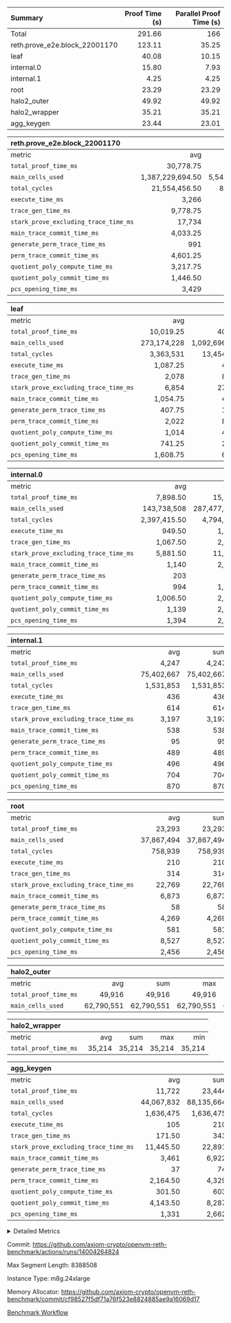 | Summary | Proof Time (s) | Parallel Proof Time (s) |
|:---|---:|---:|
| Total |  291.66 |  166 |
| reth.prove_e2e.block_22001170 |  123.11 |  35.25 |
| leaf |  40.08 |  10.15 |
| internal.0 |  15.80 |  7.93 |
| internal.1 |  4.25 |  4.25 |
| root |  23.29 |  23.29 |
| halo2_outer |  49.92 |  49.92 |
| halo2_wrapper |  35.21 |  35.21 |
| agg_keygen |  23.44 |  23.01 |


| reth.prove_e2e.block_22001170 |||||
|:---|---:|---:|---:|---:|
|metric|avg|sum|max|min|
| `total_proof_time_ms ` |  30,778.75 |  123,115 |  35,251 |  26,018 |
| `main_cells_used     ` |  1,387,229,694.50 |  5,548,918,778 |  1,761,850,080 |  1,012,649,740 |
| `total_cycles        ` |  21,554,456.50 |  86,217,826 |  25,225,053 |  18,421,576 |
| `execute_time_ms     ` |  3,266 |  13,064 |  4,135 |  2,669 |
| `trace_gen_time_ms   ` |  9,778.75 |  39,115 |  10,595 |  8,896 |
| `stark_prove_excluding_trace_time_ms` |  17,734 |  70,936 |  20,990 |  14,453 |
| `main_trace_commit_time_ms` |  4,033.25 |  16,133 |  5,246 |  2,877 |
| `generate_perm_trace_time_ms` |  991 |  3,964 |  1,059 |  906 |
| `perm_trace_commit_time_ms` |  4,601.25 |  18,405 |  5,332 |  4,020 |
| `quotient_poly_compute_time_ms` |  3,217.75 |  12,871 |  4,245 |  2,136 |
| `quotient_poly_commit_time_ms` |  1,446.50 |  5,786 |  1,515 |  1,377 |
| `pcs_opening_time_ms ` |  3,429 |  13,716 |  3,603 |  3,124 |

| leaf |||||
|:---|---:|---:|---:|---:|
|metric|avg|sum|max|min|
| `total_proof_time_ms ` |  10,019.25 |  40,077 |  10,148 |  9,744 |
| `main_cells_used     ` |  273,174,228 |  1,092,696,912 |  280,215,078 |  252,504,146 |
| `total_cycles        ` |  3,363,531 |  13,454,124 |  3,461,004 |  3,076,840 |
| `execute_time_ms     ` |  1,087.25 |  4,349 |  1,115 |  1,012 |
| `trace_gen_time_ms   ` |  2,078 |  8,312 |  2,154 |  1,949 |
| `stark_prove_excluding_trace_time_ms` |  6,854 |  27,416 |  6,879 |  6,783 |
| `main_trace_commit_time_ms` |  1,054.75 |  4,219 |  1,073 |  1,030 |
| `generate_perm_trace_time_ms` |  407.75 |  1,631 |  420 |  400 |
| `perm_trace_commit_time_ms` |  2,022 |  8,088 |  2,028 |  2,016 |
| `quotient_poly_compute_time_ms` |  1,014 |  4,056 |  1,024 |  1,001 |
| `quotient_poly_commit_time_ms` |  741.25 |  2,965 |  750 |  729 |
| `pcs_opening_time_ms ` |  1,608.75 |  6,435 |  1,619 |  1,596 |

| internal.0 |||||
|:---|---:|---:|---:|---:|
|metric|avg|sum|max|min|
| `total_proof_time_ms ` |  7,898.50 |  15,797 |  7,932 |  7,865 |
| `main_cells_used     ` |  143,738,508 |  287,477,016 |  143,739,219 |  143,737,797 |
| `total_cycles        ` |  2,397,415.50 |  4,794,831 |  2,397,468 |  2,397,363 |
| `execute_time_ms     ` |  949.50 |  1,899 |  952 |  947 |
| `trace_gen_time_ms   ` |  1,067.50 |  2,135 |  1,074 |  1,061 |
| `stark_prove_excluding_trace_time_ms` |  5,881.50 |  11,763 |  5,906 |  5,857 |
| `main_trace_commit_time_ms` |  1,140 |  2,280 |  1,141 |  1,139 |
| `generate_perm_trace_time_ms` |  203 |  406 |  203 |  203 |
| `perm_trace_commit_time_ms` |  994 |  1,988 |  1,011 |  977 |
| `quotient_poly_compute_time_ms` |  1,006.50 |  2,013 |  1,009 |  1,004 |
| `quotient_poly_commit_time_ms` |  1,139 |  2,278 |  1,140 |  1,138 |
| `pcs_opening_time_ms ` |  1,394 |  2,788 |  1,398 |  1,390 |

| internal.1 |||||
|:---|---:|---:|---:|---:|
|metric|avg|sum|max|min|
| `total_proof_time_ms ` |  4,247 |  4,247 |  4,247 |  4,247 |
| `main_cells_used     ` |  75,402,667 |  75,402,667 |  75,402,667 |  75,402,667 |
| `total_cycles        ` |  1,531,853 |  1,531,853 |  1,531,853 |  1,531,853 |
| `execute_time_ms     ` |  436 |  436 |  436 |  436 |
| `trace_gen_time_ms   ` |  614 |  614 |  614 |  614 |
| `stark_prove_excluding_trace_time_ms` |  3,197 |  3,197 |  3,197 |  3,197 |
| `main_trace_commit_time_ms` |  538 |  538 |  538 |  538 |
| `generate_perm_trace_time_ms` |  95 |  95 |  95 |  95 |
| `perm_trace_commit_time_ms` |  489 |  489 |  489 |  489 |
| `quotient_poly_compute_time_ms` |  496 |  496 |  496 |  496 |
| `quotient_poly_commit_time_ms` |  704 |  704 |  704 |  704 |
| `pcs_opening_time_ms ` |  870 |  870 |  870 |  870 |

| root |||||
|:---|---:|---:|---:|---:|
|metric|avg|sum|max|min|
| `total_proof_time_ms ` |  23,293 |  23,293 |  23,293 |  23,293 |
| `main_cells_used     ` |  37,867,494 |  37,867,494 |  37,867,494 |  37,867,494 |
| `total_cycles        ` |  758,939 |  758,939 |  758,939 |  758,939 |
| `execute_time_ms     ` |  210 |  210 |  210 |  210 |
| `trace_gen_time_ms   ` |  314 |  314 |  314 |  314 |
| `stark_prove_excluding_trace_time_ms` |  22,769 |  22,769 |  22,769 |  22,769 |
| `main_trace_commit_time_ms` |  6,873 |  6,873 |  6,873 |  6,873 |
| `generate_perm_trace_time_ms` |  58 |  58 |  58 |  58 |
| `perm_trace_commit_time_ms` |  4,269 |  4,269 |  4,269 |  4,269 |
| `quotient_poly_compute_time_ms` |  581 |  581 |  581 |  581 |
| `quotient_poly_commit_time_ms` |  8,527 |  8,527 |  8,527 |  8,527 |
| `pcs_opening_time_ms ` |  2,456 |  2,456 |  2,456 |  2,456 |

| halo2_outer |||||
|:---|---:|---:|---:|---:|
|metric|avg|sum|max|min|
| `total_proof_time_ms ` |  49,916 |  49,916 |  49,916 |  49,916 |
| `main_cells_used     ` |  62,790,551 |  62,790,551 |  62,790,551 |  62,790,551 |

| halo2_wrapper |||||
|:---|---:|---:|---:|---:|
|metric|avg|sum|max|min|
| `total_proof_time_ms ` |  35,214 |  35,214 |  35,214 |  35,214 |

| agg_keygen |||||
|:---|---:|---:|---:|---:|
|metric|avg|sum|max|min|
| `total_proof_time_ms ` |  11,722 |  23,444 |  23,009 |  435 |
| `main_cells_used     ` |  44,067,832 |  88,135,664 |  87,207,593 |  928,071 |
| `total_cycles        ` |  1,636,475 |  1,636,475 |  1,636,475 |  1,636,475 |
| `execute_time_ms     ` |  105 |  210 |  210 |  0 |
| `trace_gen_time_ms   ` |  171.50 |  343 |  317 |  26 |
| `stark_prove_excluding_trace_time_ms` |  11,445.50 |  22,891 |  22,482 |  409 |
| `main_trace_commit_time_ms` |  3,461 |  6,922 |  6,872 |  50 |
| `generate_perm_trace_time_ms` |  37 |  74 |  60 |  14 |
| `perm_trace_commit_time_ms` |  2,164.50 |  4,329 |  4,279 |  50 |
| `quotient_poly_compute_time_ms` |  301.50 |  603 |  575 |  28 |
| `quotient_poly_commit_time_ms` |  4,143.50 |  8,287 |  8,227 |  60 |
| `pcs_opening_time_ms ` |  1,331 |  2,662 |  2,460 |  202 |



<details>
<summary>Detailed Metrics</summary>

| air_name | block_number | quotient_deg | interactions | constraints |
| --- | --- | --- | --- | --- |
| AccessAdapterAir<16> | 22001170 | 2 | 5 | 12 | 
| AccessAdapterAir<2> | 22001170 | 2 | 5 | 12 | 
| AccessAdapterAir<32> | 22001170 | 2 | 5 | 12 | 
| AccessAdapterAir<4> | 22001170 | 2 | 5 | 12 | 
| AccessAdapterAir<8> | 22001170 | 2 | 5 | 12 | 
| BitwiseOperationLookupAir<8> | 22001170 | 2 | 2 | 4 | 
| KeccakVmAir | 22001170 | 2 | 321 | 4,513 | 
| MemoryMerkleAir<8> | 22001170 | 2 | 4 | 39 | 
| PersistentBoundaryAir<8> | 22001170 | 2 | 3 | 7 | 
| PhantomAir | 22001170 | 2 | 3 | 5 | 
| Poseidon2PeripheryAir<BabyBearParameters>, 1> | 22001170 | 2 | 1 | 286 | 
| ProgramAir | 22001170 | 1 | 1 | 4 | 
| RangeTupleCheckerAir<2> | 22001170 | 1 | 1 | 4 | 
| Rv32HintStoreAir | 22001170 | 2 | 18 | 28 | 
| Sha256VmAir | 22001170 | 2 | 50 | 663 | 
| VariableRangeCheckerAir | 22001170 | 1 | 1 | 4 | 
| VmAirWrapper<Rv32BaseAluAdapterAir, BaseAluCoreAir<4, 8> | 22001170 | 2 | 20 | 37 | 
| VmAirWrapper<Rv32BaseAluAdapterAir, LessThanCoreAir<4, 8> | 22001170 | 2 | 18 | 40 | 
| VmAirWrapper<Rv32BaseAluAdapterAir, ShiftCoreAir<4, 8> | 22001170 | 2 | 24 | 91 | 
| VmAirWrapper<Rv32BranchAdapterAir, BranchEqualCoreAir<4> | 22001170 | 2 | 11 | 20 | 
| VmAirWrapper<Rv32BranchAdapterAir, BranchLessThanCoreAir<4, 8> | 22001170 | 2 | 13 | 35 | 
| VmAirWrapper<Rv32CondRdWriteAdapterAir, Rv32JalLuiCoreAir> | 22001170 | 2 | 10 | 18 | 
| VmAirWrapper<Rv32HeapAdapterAir<2, 32, 32>, BaseAluCoreAir<32, 8> | 22001170 | 2 | 61 | 126 | 
| VmAirWrapper<Rv32HeapAdapterAir<2, 32, 32>, LessThanCoreAir<32, 8> | 22001170 | 2 | 31 | 129 | 
| VmAirWrapper<Rv32HeapAdapterAir<2, 32, 32>, MultiplicationCoreAir<32, 8> | 22001170 | 2 | 61 | 57 | 
| VmAirWrapper<Rv32HeapAdapterAir<2, 32, 32>, ShiftCoreAir<32, 8> | 22001170 | 2 | 79 | 2,161 | 
| VmAirWrapper<Rv32HeapBranchAdapterAir<2, 32>, BranchEqualCoreAir<32> | 22001170 | 2 | 20 | 55 | 
| VmAirWrapper<Rv32HeapBranchAdapterAir<2, 32>, BranchLessThanCoreAir<32, 8> | 22001170 | 2 | 22 | 126 | 
| VmAirWrapper<Rv32IsEqualModAdapterAir<2, 1, 32, 32>, ModularIsEqualCoreAir<32, 4, 8> | 22001170 | 2 | 25 | 225 | 
| VmAirWrapper<Rv32IsEqualModAdapterAir<2, 3, 16, 48>, ModularIsEqualCoreAir<48, 4, 8> | 22001170 | 2 | 41 | 333 | 
| VmAirWrapper<Rv32JalrAdapterAir, Rv32JalrCoreAir> | 22001170 | 2 | 16 | 20 | 
| VmAirWrapper<Rv32LoadStoreAdapterAir, LoadSignExtendCoreAir<4, 8> | 22001170 | 2 | 18 | 33 | 
| VmAirWrapper<Rv32LoadStoreAdapterAir, LoadStoreCoreAir<4> | 22001170 | 2 | 17 | 40 | 
| VmAirWrapper<Rv32MultAdapterAir, DivRemCoreAir<4, 8> | 22001170 | 2 | 25 | 84 | 
| VmAirWrapper<Rv32MultAdapterAir, MulHCoreAir<4, 8> | 22001170 | 2 | 24 | 31 | 
| VmAirWrapper<Rv32MultAdapterAir, MultiplicationCoreAir<4, 8> | 22001170 | 2 | 19 | 19 | 
| VmAirWrapper<Rv32RdWriteAdapterAir, Rv32AuipcCoreAir> | 22001170 | 2 | 12 | 14 | 
| VmAirWrapper<Rv32VecHeapAdapterAir<1, 2, 2, 32, 32>, FieldExpressionCoreAir> | 22001170 | 2 | 415 | 480 | 
| VmAirWrapper<Rv32VecHeapAdapterAir<1, 6, 6, 16, 16>, FieldExpressionCoreAir> | 22001170 | 2 | 832 | 921 | 
| VmAirWrapper<Rv32VecHeapAdapterAir<2, 1, 1, 32, 32>, FieldExpressionCoreAir> | 22001170 | 2 | 158 | 190 | 
| VmAirWrapper<Rv32VecHeapAdapterAir<2, 2, 2, 32, 32>, FieldExpressionCoreAir> | 22001170 | 2 | 428 | 457 | 
| VmAirWrapper<Rv32VecHeapAdapterAir<2, 3, 3, 16, 16>, FieldExpressionCoreAir> | 22001170 | 2 | 246 | 288 | 
| VmAirWrapper<Rv32VecHeapAdapterAir<2, 6, 6, 16, 16>, FieldExpressionCoreAir> | 22001170 | 2 | 668 | 701 | 
| VmConnectorAir | 22001170 | 2 | 5 | 11 | 

| block_number | execute_time_ms |
| --- | --- |
| 22001170 | 212 | 

| group | air_name | block_number | rows | quotient_deg | prep_cols | perm_cols | main_cols | interactions | constraints | cells |
| --- | --- | --- | --- | --- | --- | --- | --- | --- | --- | --- |
| agg_keygen | AccessAdapterAir<16> | 22001170 |  | 2 |  |  |  | 5 | 12 |  | 
| agg_keygen | AccessAdapterAir<2> | 22001170 | 524,288 | 8 |  | 16 | 11 | 5 | 12 | 14,155,776 | 
| agg_keygen | AccessAdapterAir<32> | 22001170 |  | 2 |  |  |  | 5 | 12 |  | 
| agg_keygen | AccessAdapterAir<4> | 22001170 | 262,144 | 8 |  | 16 | 13 | 5 | 12 | 7,602,176 | 
| agg_keygen | AccessAdapterAir<8> | 22001170 | 8,192 | 8 |  | 16 | 17 | 5 | 12 | 270,336 | 
| agg_keygen | BitwiseOperationLookupAir<8> | 22001170 |  | 2 |  |  |  | 2 | 4 |  | 
| agg_keygen | FriReducedOpeningAir | 22001170 | 524,288 | 8 |  | 84 | 27 | 39 | 71 | 58,195,968 | 
| agg_keygen | JalRangeCheckAir | 22001170 | 65,536 | 8 |  | 28 | 12 | 9 | 14 | 2,621,440 | 
| agg_keygen | MemoryMerkleAir<8> | 22001170 |  | 2 |  |  |  | 4 | 39 |  | 
| agg_keygen | NativePoseidon2Air<BabyBearParameters>, 1> | 22001170 | 65,536 | 8 |  | 312 | 398 | 136 | 572 | 46,530,560 | 
| agg_keygen | PersistentBoundaryAir<8> | 22001170 |  | 2 |  |  |  | 3 | 7 |  | 
| agg_keygen | PhantomAir | 22001170 | 32,768 | 4 |  | 12 | 6 | 3 | 5 | 589,824 | 
| agg_keygen | Poseidon2PeripheryAir<BabyBearParameters>, 1> | 22001170 |  | 2 |  |  |  | 1 | 286 |  | 
| agg_keygen | ProgramAir | 22001170 | 131,072 | 1 |  | 8 | 10 | 1 | 4 | 2,359,296 | 
| agg_keygen | RangeTupleCheckerAir<2> | 22001170 |  | 1 |  |  |  | 1 | 4 |  | 
| agg_keygen | Rv32HintStoreAir | 22001170 |  | 2 |  |  |  | 18 | 28 |  | 
| agg_keygen | VariableRangeCheckerAir | 22001170 | 262,144 | 1 | 2 | 8 | 1 | 1 | 4 | 2,359,296 | 
| agg_keygen | VmAirWrapper<AluNativeAdapterAir, FieldArithmeticCoreAir> | 22001170 | 1,048,576 | 8 |  | 36 | 29 | 15 | 27 | 68,157,440 | 
| agg_keygen | VmAirWrapper<BranchNativeAdapterAir, BranchEqualCoreAir<1> | 22001170 | 262,144 | 8 |  | 28 | 23 | 11 | 25 | 13,369,344 | 
| agg_keygen | VmAirWrapper<NativeAdapterAir<2, 0>, PublicValuesCoreAir> | 22001170 | 64 | 8 |  | 28 | 27 | 11 | 30 | 3,520 | 
| agg_keygen | VmAirWrapper<NativeLoadStoreAdapterAir<1>, NativeLoadStoreCoreAir<1> | 22001170 | 524,288 | 8 |  | 40 | 21 | 15 | 20 | 31,981,568 | 
| agg_keygen | VmAirWrapper<NativeLoadStoreAdapterAir<4>, NativeLoadStoreCoreAir<4> | 22001170 | 131,072 | 8 |  | 40 | 27 | 15 | 20 | 8,781,824 | 
| agg_keygen | VmAirWrapper<NativeVectorizedAdapterAir<4>, FieldExtensionCoreAir> | 22001170 | 131,072 | 8 |  | 36 | 38 | 15 | 27 | 9,699,328 | 
| agg_keygen | VmAirWrapper<Rv32BaseAluAdapterAir, BaseAluCoreAir<4, 8> | 22001170 |  | 2 |  |  |  | 20 | 37 |  | 
| agg_keygen | VmAirWrapper<Rv32BaseAluAdapterAir, LessThanCoreAir<4, 8> | 22001170 |  | 2 |  |  |  | 18 | 40 |  | 
| agg_keygen | VmAirWrapper<Rv32BaseAluAdapterAir, ShiftCoreAir<4, 8> | 22001170 |  | 2 |  |  |  | 24 | 91 |  | 
| agg_keygen | VmAirWrapper<Rv32BranchAdapterAir, BranchEqualCoreAir<4> | 22001170 |  | 2 |  |  |  | 11 | 20 |  | 
| agg_keygen | VmAirWrapper<Rv32BranchAdapterAir, BranchLessThanCoreAir<4, 8> | 22001170 |  | 2 |  |  |  | 13 | 35 |  | 
| agg_keygen | VmAirWrapper<Rv32CondRdWriteAdapterAir, Rv32JalLuiCoreAir> | 22001170 |  | 2 |  |  |  | 10 | 18 |  | 
| agg_keygen | VmAirWrapper<Rv32JalrAdapterAir, Rv32JalrCoreAir> | 22001170 |  | 2 |  |  |  | 16 | 20 |  | 
| agg_keygen | VmAirWrapper<Rv32LoadStoreAdapterAir, LoadSignExtendCoreAir<4, 8> | 22001170 |  | 2 |  |  |  | 18 | 33 |  | 
| agg_keygen | VmAirWrapper<Rv32LoadStoreAdapterAir, LoadStoreCoreAir<4> | 22001170 |  | 2 |  |  |  | 17 | 40 |  | 
| agg_keygen | VmAirWrapper<Rv32MultAdapterAir, DivRemCoreAir<4, 8> | 22001170 |  | 2 |  |  |  | 25 | 84 |  | 
| agg_keygen | VmAirWrapper<Rv32MultAdapterAir, MulHCoreAir<4, 8> | 22001170 |  | 2 |  |  |  | 24 | 31 |  | 
| agg_keygen | VmAirWrapper<Rv32MultAdapterAir, MultiplicationCoreAir<4, 8> | 22001170 |  | 2 |  |  |  | 19 | 19 |  | 
| agg_keygen | VmAirWrapper<Rv32RdWriteAdapterAir, Rv32AuipcCoreAir> | 22001170 |  | 2 |  |  |  | 12 | 14 |  | 
| agg_keygen | VmConnectorAir | 22001170 | 2 | 8 | 1 | 16 | 5 | 5 | 11 | 42 | 
| agg_keygen | VolatileBoundaryAir | 22001170 | 131,072 | 8 |  | 20 | 12 | 7 | 19 | 4,194,304 | 

| group | air_name | block_number | idx | rows | prep_cols | perm_cols | main_cols | cells |
| --- | --- | --- | --- | --- | --- | --- | --- | --- |
| internal.0 | AccessAdapterAir<2> | 22001170 | 0 | 1,048,576 |  | 12 | 11 | 24,117,248 | 
| internal.0 | AccessAdapterAir<2> | 22001170 | 1 | 1,048,576 |  | 12 | 11 | 24,117,248 | 
| internal.0 | AccessAdapterAir<4> | 22001170 | 0 | 262,144 |  | 12 | 13 | 6,553,600 | 
| internal.0 | AccessAdapterAir<4> | 22001170 | 1 | 262,144 |  | 12 | 13 | 6,553,600 | 
| internal.0 | AccessAdapterAir<8> | 22001170 | 0 | 8,192 |  | 12 | 17 | 237,568 | 
| internal.0 | AccessAdapterAir<8> | 22001170 | 1 | 8,192 |  | 12 | 17 | 237,568 | 
| internal.0 | FriReducedOpeningAir | 22001170 | 0 | 1,048,576 |  | 44 | 27 | 74,448,896 | 
| internal.0 | FriReducedOpeningAir | 22001170 | 1 | 1,048,576 |  | 44 | 27 | 74,448,896 | 
| internal.0 | JalRangeCheckAir | 22001170 | 0 | 131,072 |  | 16 | 12 | 3,670,016 | 
| internal.0 | JalRangeCheckAir | 22001170 | 1 | 131,072 |  | 16 | 12 | 3,670,016 | 
| internal.0 | NativePoseidon2Air<BabyBearParameters>, 1> | 22001170 | 0 | 262,144 |  | 160 | 398 | 146,276,352 | 
| internal.0 | NativePoseidon2Air<BabyBearParameters>, 1> | 22001170 | 1 | 262,144 |  | 160 | 398 | 146,276,352 | 
| internal.0 | PhantomAir | 22001170 | 0 | 65,536 |  | 8 | 6 | 917,504 | 
| internal.0 | PhantomAir | 22001170 | 1 | 65,536 |  | 8 | 6 | 917,504 | 
| internal.0 | ProgramAir | 22001170 | 0 | 131,072 |  | 8 | 10 | 2,359,296 | 
| internal.0 | ProgramAir | 22001170 | 1 | 131,072 |  | 8 | 10 | 2,359,296 | 
| internal.0 | VariableRangeCheckerAir | 22001170 | 0 | 262,144 | 2 | 8 | 1 | 2,359,296 | 
| internal.0 | VariableRangeCheckerAir | 22001170 | 1 | 262,144 | 2 | 8 | 1 | 2,359,296 | 
| internal.0 | VmAirWrapper<AluNativeAdapterAir, FieldArithmeticCoreAir> | 22001170 | 0 | 2,097,152 |  | 20 | 29 | 102,760,448 | 
| internal.0 | VmAirWrapper<AluNativeAdapterAir, FieldArithmeticCoreAir> | 22001170 | 1 | 2,097,152 |  | 20 | 29 | 102,760,448 | 
| internal.0 | VmAirWrapper<BranchNativeAdapterAir, BranchEqualCoreAir<1> | 22001170 | 0 | 262,144 |  | 16 | 23 | 10,223,616 | 
| internal.0 | VmAirWrapper<BranchNativeAdapterAir, BranchEqualCoreAir<1> | 22001170 | 1 | 262,144 |  | 16 | 23 | 10,223,616 | 
| internal.0 | VmAirWrapper<NativeAdapterAir<2, 0>, PublicValuesCoreAir> | 22001170 | 0 | 64 |  | 16 | 23 | 2,496 | 
| internal.0 | VmAirWrapper<NativeAdapterAir<2, 0>, PublicValuesCoreAir> | 22001170 | 1 | 64 |  | 16 | 23 | 2,496 | 
| internal.0 | VmAirWrapper<NativeLoadStoreAdapterAir<1>, NativeLoadStoreCoreAir<1> | 22001170 | 0 | 524,288 |  | 24 | 21 | 23,592,960 | 
| internal.0 | VmAirWrapper<NativeLoadStoreAdapterAir<1>, NativeLoadStoreCoreAir<1> | 22001170 | 1 | 524,288 |  | 24 | 21 | 23,592,960 | 
| internal.0 | VmAirWrapper<NativeLoadStoreAdapterAir<4>, NativeLoadStoreCoreAir<4> | 22001170 | 0 | 262,144 |  | 24 | 27 | 13,369,344 | 
| internal.0 | VmAirWrapper<NativeLoadStoreAdapterAir<4>, NativeLoadStoreCoreAir<4> | 22001170 | 1 | 262,144 |  | 24 | 27 | 13,369,344 | 
| internal.0 | VmAirWrapper<NativeVectorizedAdapterAir<4>, FieldExtensionCoreAir> | 22001170 | 0 | 262,144 |  | 20 | 38 | 15,204,352 | 
| internal.0 | VmAirWrapper<NativeVectorizedAdapterAir<4>, FieldExtensionCoreAir> | 22001170 | 1 | 262,144 |  | 20 | 38 | 15,204,352 | 
| internal.0 | VmConnectorAir | 22001170 | 0 | 2 | 1 | 12 | 5 | 34 | 
| internal.0 | VmConnectorAir | 22001170 | 1 | 2 | 1 | 12 | 5 | 34 | 
| internal.0 | VolatileBoundaryAir | 22001170 | 0 | 262,144 |  | 12 | 12 | 6,291,456 | 
| internal.0 | VolatileBoundaryAir | 22001170 | 1 | 262,144 |  | 12 | 12 | 6,291,456 | 
| internal.1 | AccessAdapterAir<2> | 22001170 | 2 | 524,288 |  | 12 | 11 | 12,058,624 | 
| internal.1 | AccessAdapterAir<4> | 22001170 | 2 | 262,144 |  | 12 | 13 | 6,553,600 | 
| internal.1 | AccessAdapterAir<8> | 22001170 | 2 | 8,192 |  | 12 | 17 | 237,568 | 
| internal.1 | FriReducedOpeningAir | 22001170 | 2 | 262,144 |  | 44 | 27 | 18,612,224 | 
| internal.1 | JalRangeCheckAir | 22001170 | 2 | 65,536 |  | 16 | 12 | 1,835,008 | 
| internal.1 | NativePoseidon2Air<BabyBearParameters>, 1> | 22001170 | 2 | 65,536 |  | 160 | 398 | 36,569,088 | 
| internal.1 | PhantomAir | 22001170 | 2 | 16,384 |  | 8 | 6 | 229,376 | 
| internal.1 | ProgramAir | 22001170 | 2 | 131,072 |  | 8 | 10 | 2,359,296 | 
| internal.1 | VariableRangeCheckerAir | 22001170 | 2 | 262,144 | 2 | 8 | 1 | 2,359,296 | 
| internal.1 | VmAirWrapper<AluNativeAdapterAir, FieldArithmeticCoreAir> | 22001170 | 2 | 1,048,576 |  | 20 | 29 | 51,380,224 | 
| internal.1 | VmAirWrapper<BranchNativeAdapterAir, BranchEqualCoreAir<1> | 22001170 | 2 | 262,144 |  | 16 | 23 | 10,223,616 | 
| internal.1 | VmAirWrapper<NativeAdapterAir<2, 0>, PublicValuesCoreAir> | 22001170 | 2 | 64 |  | 16 | 23 | 2,496 | 
| internal.1 | VmAirWrapper<NativeLoadStoreAdapterAir<1>, NativeLoadStoreCoreAir<1> | 22001170 | 2 | 524,288 |  | 24 | 21 | 23,592,960 | 
| internal.1 | VmAirWrapper<NativeLoadStoreAdapterAir<4>, NativeLoadStoreCoreAir<4> | 22001170 | 2 | 131,072 |  | 24 | 27 | 6,684,672 | 
| internal.1 | VmAirWrapper<NativeVectorizedAdapterAir<4>, FieldExtensionCoreAir> | 22001170 | 2 | 131,072 |  | 20 | 38 | 7,602,176 | 
| internal.1 | VmConnectorAir | 22001170 | 2 | 2 | 1 | 12 | 5 | 34 | 
| internal.1 | VolatileBoundaryAir | 22001170 | 2 | 131,072 |  | 12 | 12 | 3,145,728 | 
| leaf | AccessAdapterAir<2> | 22001170 | 0 | 2,097,152 |  | 16 | 11 | 56,623,104 | 
| leaf | AccessAdapterAir<2> | 22001170 | 1 | 2,097,152 |  | 16 | 11 | 56,623,104 | 
| leaf | AccessAdapterAir<2> | 22001170 | 2 | 2,097,152 |  | 16 | 11 | 56,623,104 | 
| leaf | AccessAdapterAir<2> | 22001170 | 3 | 2,097,152 |  | 16 | 11 | 56,623,104 | 
| leaf | AccessAdapterAir<4> | 22001170 | 0 | 1,048,576 |  | 16 | 13 | 30,408,704 | 
| leaf | AccessAdapterAir<4> | 22001170 | 1 | 1,048,576 |  | 16 | 13 | 30,408,704 | 
| leaf | AccessAdapterAir<4> | 22001170 | 2 | 1,048,576 |  | 16 | 13 | 30,408,704 | 
| leaf | AccessAdapterAir<4> | 22001170 | 3 | 1,048,576 |  | 16 | 13 | 30,408,704 | 
| leaf | AccessAdapterAir<8> | 22001170 | 0 | 32,768 |  | 16 | 17 | 1,081,344 | 
| leaf | AccessAdapterAir<8> | 22001170 | 1 | 32,768 |  | 16 | 17 | 1,081,344 | 
| leaf | AccessAdapterAir<8> | 22001170 | 2 | 32,768 |  | 16 | 17 | 1,081,344 | 
| leaf | AccessAdapterAir<8> | 22001170 | 3 | 32,768 |  | 16 | 17 | 1,081,344 | 
| leaf | FriReducedOpeningAir | 22001170 | 0 | 4,194,304 |  | 84 | 27 | 465,567,744 | 
| leaf | FriReducedOpeningAir | 22001170 | 1 | 4,194,304 |  | 84 | 27 | 465,567,744 | 
| leaf | FriReducedOpeningAir | 22001170 | 2 | 4,194,304 |  | 84 | 27 | 465,567,744 | 
| leaf | FriReducedOpeningAir | 22001170 | 3 | 4,194,304 |  | 84 | 27 | 465,567,744 | 
| leaf | JalRangeCheckAir | 22001170 | 0 | 65,536 |  | 28 | 12 | 2,621,440 | 
| leaf | JalRangeCheckAir | 22001170 | 1 | 65,536 |  | 28 | 12 | 2,621,440 | 
| leaf | JalRangeCheckAir | 22001170 | 2 | 65,536 |  | 28 | 12 | 2,621,440 | 
| leaf | JalRangeCheckAir | 22001170 | 3 | 65,536 |  | 28 | 12 | 2,621,440 | 
| leaf | NativePoseidon2Air<BabyBearParameters>, 1> | 22001170 | 0 | 262,144 |  | 312 | 398 | 186,122,240 | 
| leaf | NativePoseidon2Air<BabyBearParameters>, 1> | 22001170 | 1 | 262,144 |  | 312 | 398 | 186,122,240 | 
| leaf | NativePoseidon2Air<BabyBearParameters>, 1> | 22001170 | 2 | 262,144 |  | 312 | 398 | 186,122,240 | 
| leaf | NativePoseidon2Air<BabyBearParameters>, 1> | 22001170 | 3 | 262,144 |  | 312 | 398 | 186,122,240 | 
| leaf | PhantomAir | 22001170 | 0 | 32,768 |  | 12 | 6 | 589,824 | 
| leaf | PhantomAir | 22001170 | 1 | 32,768 |  | 12 | 6 | 589,824 | 
| leaf | PhantomAir | 22001170 | 2 | 32,768 |  | 12 | 6 | 589,824 | 
| leaf | PhantomAir | 22001170 | 3 | 32,768 |  | 12 | 6 | 589,824 | 
| leaf | ProgramAir | 22001170 | 0 | 2,097,152 |  | 8 | 10 | 37,748,736 | 
| leaf | ProgramAir | 22001170 | 1 | 2,097,152 |  | 8 | 10 | 37,748,736 | 
| leaf | ProgramAir | 22001170 | 2 | 2,097,152 |  | 8 | 10 | 37,748,736 | 
| leaf | ProgramAir | 22001170 | 3 | 2,097,152 |  | 8 | 10 | 37,748,736 | 
| leaf | VariableRangeCheckerAir | 22001170 | 0 | 262,144 | 2 | 8 | 1 | 2,359,296 | 
| leaf | VariableRangeCheckerAir | 22001170 | 1 | 262,144 | 2 | 8 | 1 | 2,359,296 | 
| leaf | VariableRangeCheckerAir | 22001170 | 2 | 262,144 | 2 | 8 | 1 | 2,359,296 | 
| leaf | VariableRangeCheckerAir | 22001170 | 3 | 262,144 | 2 | 8 | 1 | 2,359,296 | 
| leaf | VmAirWrapper<AluNativeAdapterAir, FieldArithmeticCoreAir> | 22001170 | 0 | 2,097,152 |  | 36 | 29 | 136,314,880 | 
| leaf | VmAirWrapper<AluNativeAdapterAir, FieldArithmeticCoreAir> | 22001170 | 1 | 2,097,152 |  | 36 | 29 | 136,314,880 | 
| leaf | VmAirWrapper<AluNativeAdapterAir, FieldArithmeticCoreAir> | 22001170 | 2 | 2,097,152 |  | 36 | 29 | 136,314,880 | 
| leaf | VmAirWrapper<AluNativeAdapterAir, FieldArithmeticCoreAir> | 22001170 | 3 | 2,097,152 |  | 36 | 29 | 136,314,880 | 
| leaf | VmAirWrapper<BranchNativeAdapterAir, BranchEqualCoreAir<1> | 22001170 | 0 | 524,288 |  | 28 | 23 | 26,738,688 | 
| leaf | VmAirWrapper<BranchNativeAdapterAir, BranchEqualCoreAir<1> | 22001170 | 1 | 524,288 |  | 28 | 23 | 26,738,688 | 
| leaf | VmAirWrapper<BranchNativeAdapterAir, BranchEqualCoreAir<1> | 22001170 | 2 | 524,288 |  | 28 | 23 | 26,738,688 | 
| leaf | VmAirWrapper<BranchNativeAdapterAir, BranchEqualCoreAir<1> | 22001170 | 3 | 524,288 |  | 28 | 23 | 26,738,688 | 
| leaf | VmAirWrapper<NativeAdapterAir<2, 0>, PublicValuesCoreAir> | 22001170 | 0 | 64 |  | 28 | 27 | 3,520 | 
| leaf | VmAirWrapper<NativeAdapterAir<2, 0>, PublicValuesCoreAir> | 22001170 | 1 | 64 |  | 28 | 27 | 3,520 | 
| leaf | VmAirWrapper<NativeAdapterAir<2, 0>, PublicValuesCoreAir> | 22001170 | 2 | 64 |  | 28 | 27 | 3,520 | 
| leaf | VmAirWrapper<NativeAdapterAir<2, 0>, PublicValuesCoreAir> | 22001170 | 3 | 64 |  | 28 | 27 | 3,520 | 
| leaf | VmAirWrapper<NativeLoadStoreAdapterAir<1>, NativeLoadStoreCoreAir<1> | 22001170 | 0 | 1,048,576 |  | 40 | 21 | 63,963,136 | 
| leaf | VmAirWrapper<NativeLoadStoreAdapterAir<1>, NativeLoadStoreCoreAir<1> | 22001170 | 1 | 1,048,576 |  | 40 | 21 | 63,963,136 | 
| leaf | VmAirWrapper<NativeLoadStoreAdapterAir<1>, NativeLoadStoreCoreAir<1> | 22001170 | 2 | 1,048,576 |  | 40 | 21 | 63,963,136 | 
| leaf | VmAirWrapper<NativeLoadStoreAdapterAir<1>, NativeLoadStoreCoreAir<1> | 22001170 | 3 | 1,048,576 |  | 40 | 21 | 63,963,136 | 
| leaf | VmAirWrapper<NativeLoadStoreAdapterAir<4>, NativeLoadStoreCoreAir<4> | 22001170 | 0 | 262,144 |  | 40 | 27 | 17,563,648 | 
| leaf | VmAirWrapper<NativeLoadStoreAdapterAir<4>, NativeLoadStoreCoreAir<4> | 22001170 | 1 | 262,144 |  | 40 | 27 | 17,563,648 | 
| leaf | VmAirWrapper<NativeLoadStoreAdapterAir<4>, NativeLoadStoreCoreAir<4> | 22001170 | 2 | 262,144 |  | 40 | 27 | 17,563,648 | 
| leaf | VmAirWrapper<NativeLoadStoreAdapterAir<4>, NativeLoadStoreCoreAir<4> | 22001170 | 3 | 262,144 |  | 40 | 27 | 17,563,648 | 
| leaf | VmAirWrapper<NativeVectorizedAdapterAir<4>, FieldExtensionCoreAir> | 22001170 | 0 | 262,144 |  | 36 | 38 | 19,398,656 | 
| leaf | VmAirWrapper<NativeVectorizedAdapterAir<4>, FieldExtensionCoreAir> | 22001170 | 1 | 524,288 |  | 36 | 38 | 38,797,312 | 
| leaf | VmAirWrapper<NativeVectorizedAdapterAir<4>, FieldExtensionCoreAir> | 22001170 | 2 | 524,288 |  | 36 | 38 | 38,797,312 | 
| leaf | VmAirWrapper<NativeVectorizedAdapterAir<4>, FieldExtensionCoreAir> | 22001170 | 3 | 524,288 |  | 36 | 38 | 38,797,312 | 
| leaf | VmConnectorAir | 22001170 | 0 | 2 | 1 | 16 | 5 | 42 | 
| leaf | VmConnectorAir | 22001170 | 1 | 2 | 1 | 16 | 5 | 42 | 
| leaf | VmConnectorAir | 22001170 | 2 | 2 | 1 | 16 | 5 | 42 | 
| leaf | VmConnectorAir | 22001170 | 3 | 2 | 1 | 16 | 5 | 42 | 
| leaf | VolatileBoundaryAir | 22001170 | 0 | 1,048,576 |  | 20 | 12 | 33,554,432 | 
| leaf | VolatileBoundaryAir | 22001170 | 1 | 1,048,576 |  | 20 | 12 | 33,554,432 | 
| leaf | VolatileBoundaryAir | 22001170 | 2 | 1,048,576 |  | 20 | 12 | 33,554,432 | 
| leaf | VolatileBoundaryAir | 22001170 | 3 | 1,048,576 |  | 20 | 12 | 33,554,432 | 
| root | AccessAdapterAir<2> | 22001170 | 0 | 262,144 |  | 8 | 11 | 4,980,736 | 
| root | AccessAdapterAir<4> | 22001170 | 0 | 131,072 |  | 8 | 13 | 2,752,512 | 
| root | AccessAdapterAir<8> | 22001170 | 0 | 4,096 |  | 8 | 17 | 102,400 | 
| root | FriReducedOpeningAir | 22001170 | 0 | 131,072 |  | 24 | 27 | 6,684,672 | 
| root | JalRangeCheckAir | 22001170 | 0 | 32,768 |  | 12 | 12 | 786,432 | 
| root | NativePoseidon2Air<BabyBearParameters>, 1> | 22001170 | 0 | 32,768 |  | 84 | 398 | 15,794,176 | 
| root | PhantomAir | 22001170 | 0 | 8,192 |  | 8 | 6 | 114,688 | 
| root | ProgramAir | 22001170 | 0 | 131,072 |  | 8 | 10 | 2,359,296 | 
| root | VariableRangeCheckerAir | 22001170 | 0 | 262,144 | 2 | 8 | 1 | 2,359,296 | 
| root | VmAirWrapper<AluNativeAdapterAir, FieldArithmeticCoreAir> | 22001170 | 0 | 524,288 |  | 12 | 29 | 21,495,808 | 
| root | VmAirWrapper<BranchNativeAdapterAir, BranchEqualCoreAir<1> | 22001170 | 0 | 131,072 |  | 12 | 23 | 4,587,520 | 
| root | VmAirWrapper<NativeAdapterAir<2, 0>, PublicValuesCoreAir> | 22001170 | 0 | 64 |  | 12 | 22 | 2,176 | 
| root | VmAirWrapper<NativeLoadStoreAdapterAir<1>, NativeLoadStoreCoreAir<1> | 22001170 | 0 | 262,144 |  | 16 | 21 | 9,699,328 | 
| root | VmAirWrapper<NativeLoadStoreAdapterAir<4>, NativeLoadStoreCoreAir<4> | 22001170 | 0 | 65,536 |  | 16 | 27 | 2,818,048 | 
| root | VmAirWrapper<NativeVectorizedAdapterAir<4>, FieldExtensionCoreAir> | 22001170 | 0 | 65,536 |  | 12 | 38 | 3,276,800 | 
| root | VmConnectorAir | 22001170 | 0 | 2 | 1 | 8 | 5 | 26 | 
| root | VolatileBoundaryAir | 22001170 | 0 | 131,072 |  | 8 | 12 | 2,621,440 | 

| group | air_name | block_number | segment | rows | prep_cols | perm_cols | main_cols | cells |
| --- | --- | --- | --- | --- | --- | --- | --- | --- |
| agg_keygen | AccessAdapterAir<16> | 22001170 | 0 | 1 |  | 16 | 25 | 41 | 
| agg_keygen | AccessAdapterAir<2> | 22001170 | 0 | 1 |  | 16 | 11 | 27 | 
| agg_keygen | AccessAdapterAir<32> | 22001170 | 0 | 1 |  | 16 | 41 | 57 | 
| agg_keygen | AccessAdapterAir<4> | 22001170 | 0 | 1 |  | 16 | 13 | 29 | 
| agg_keygen | AccessAdapterAir<8> | 22001170 | 0 | 1 |  | 16 | 17 | 33 | 
| agg_keygen | BitwiseOperationLookupAir<8> | 22001170 | 0 | 65,536 | 3 | 8 | 2 | 655,360 | 
| agg_keygen | MemoryMerkleAir<8> | 22001170 | 0 | 64 |  | 16 | 32 | 3,072 | 
| agg_keygen | PersistentBoundaryAir<8> | 22001170 | 0 | 1 |  | 12 | 20 | 32 | 
| agg_keygen | PhantomAir | 22001170 | 0 | 1 |  | 12 | 6 | 18 | 
| agg_keygen | Poseidon2PeripheryAir<BabyBearParameters>, 1> | 22001170 | 0 | 32 |  | 8 | 300 | 9,856 | 
| agg_keygen | ProgramAir | 22001170 | 0 | 1 |  | 8 | 10 | 18 | 
| agg_keygen | RangeTupleCheckerAir<2> | 22001170 | 0 | 524,288 | 2 | 8 | 1 | 4,718,592 | 
| agg_keygen | Rv32HintStoreAir | 22001170 | 0 | 1 |  | 44 | 32 | 76 | 
| agg_keygen | VariableRangeCheckerAir | 22001170 | 0 | 262,144 | 2 | 8 | 1 | 2,359,296 | 
| agg_keygen | VmAirWrapper<Rv32BaseAluAdapterAir, BaseAluCoreAir<4, 8> | 22001170 | 0 | 1 |  | 52 | 36 | 88 | 
| agg_keygen | VmAirWrapper<Rv32BaseAluAdapterAir, LessThanCoreAir<4, 8> | 22001170 | 0 | 1 |  | 40 | 37 | 77 | 
| agg_keygen | VmAirWrapper<Rv32BaseAluAdapterAir, ShiftCoreAir<4, 8> | 22001170 | 0 | 1 |  | 52 | 53 | 105 | 
| agg_keygen | VmAirWrapper<Rv32BranchAdapterAir, BranchEqualCoreAir<4> | 22001170 | 0 | 1 |  | 28 | 26 | 54 | 
| agg_keygen | VmAirWrapper<Rv32BranchAdapterAir, BranchLessThanCoreAir<4, 8> | 22001170 | 0 | 1 |  | 32 | 32 | 64 | 
| agg_keygen | VmAirWrapper<Rv32CondRdWriteAdapterAir, Rv32JalLuiCoreAir> | 22001170 | 0 | 1 |  | 28 | 18 | 46 | 
| agg_keygen | VmAirWrapper<Rv32JalrAdapterAir, Rv32JalrCoreAir> | 22001170 | 0 | 1 |  | 36 | 28 | 64 | 
| agg_keygen | VmAirWrapper<Rv32LoadStoreAdapterAir, LoadSignExtendCoreAir<4, 8> | 22001170 | 0 | 1 |  | 52 | 36 | 88 | 
| agg_keygen | VmAirWrapper<Rv32LoadStoreAdapterAir, LoadStoreCoreAir<4> | 22001170 | 0 | 1 |  | 52 | 41 | 93 | 
| agg_keygen | VmAirWrapper<Rv32MultAdapterAir, DivRemCoreAir<4, 8> | 22001170 | 0 | 1 |  | 72 | 59 | 131 | 
| agg_keygen | VmAirWrapper<Rv32MultAdapterAir, MulHCoreAir<4, 8> | 22001170 | 0 | 1 |  | 72 | 39 | 111 | 
| agg_keygen | VmAirWrapper<Rv32MultAdapterAir, MultiplicationCoreAir<4, 8> | 22001170 | 0 | 1 |  | 52 | 31 | 83 | 
| agg_keygen | VmAirWrapper<Rv32RdWriteAdapterAir, Rv32AuipcCoreAir> | 22001170 | 0 | 1 |  | 28 | 20 | 48 | 
| agg_keygen | VmConnectorAir | 22001170 | 0 | 2 | 1 | 16 | 5 | 42 | 
| reth.prove_e2e.block_22001170 | AccessAdapterAir<16> | 22001170 | 0 | 64 |  | 16 | 25 | 2,624 | 
| reth.prove_e2e.block_22001170 | AccessAdapterAir<16> | 22001170 | 1 | 524,288 |  | 16 | 25 | 21,495,808 | 
| reth.prove_e2e.block_22001170 | AccessAdapterAir<16> | 22001170 | 2 | 262,144 |  | 16 | 25 | 10,747,904 | 
| reth.prove_e2e.block_22001170 | AccessAdapterAir<16> | 22001170 | 3 | 131,072 |  | 16 | 25 | 5,373,952 | 
| reth.prove_e2e.block_22001170 | AccessAdapterAir<2> | 22001170 | 1 | 512 |  | 16 | 11 | 13,824 | 
| reth.prove_e2e.block_22001170 | AccessAdapterAir<2> | 22001170 | 2 | 512 |  | 16 | 11 | 13,824 | 
| reth.prove_e2e.block_22001170 | AccessAdapterAir<2> | 22001170 | 3 | 131,072 |  | 16 | 11 | 3,538,944 | 
| reth.prove_e2e.block_22001170 | AccessAdapterAir<32> | 22001170 | 0 | 32 |  | 16 | 41 | 1,824 | 
| reth.prove_e2e.block_22001170 | AccessAdapterAir<32> | 22001170 | 1 | 262,144 |  | 16 | 41 | 14,942,208 | 
| reth.prove_e2e.block_22001170 | AccessAdapterAir<32> | 22001170 | 2 | 131,072 |  | 16 | 41 | 7,471,104 | 
| reth.prove_e2e.block_22001170 | AccessAdapterAir<32> | 22001170 | 3 | 65,536 |  | 16 | 41 | 3,735,552 | 
| reth.prove_e2e.block_22001170 | AccessAdapterAir<4> | 22001170 | 0 | 64 |  | 16 | 13 | 1,856 | 
| reth.prove_e2e.block_22001170 | AccessAdapterAir<4> | 22001170 | 1 | 512 |  | 16 | 13 | 14,848 | 
| reth.prove_e2e.block_22001170 | AccessAdapterAir<4> | 22001170 | 2 | 256 |  | 16 | 13 | 7,424 | 
| reth.prove_e2e.block_22001170 | AccessAdapterAir<4> | 22001170 | 3 | 65,536 |  | 16 | 13 | 1,900,544 | 
| reth.prove_e2e.block_22001170 | AccessAdapterAir<8> | 22001170 | 0 | 1,048,576 |  | 16 | 17 | 34,603,008 | 
| reth.prove_e2e.block_22001170 | AccessAdapterAir<8> | 22001170 | 1 | 2,097,152 |  | 16 | 17 | 69,206,016 | 
| reth.prove_e2e.block_22001170 | AccessAdapterAir<8> | 22001170 | 2 | 2,097,152 |  | 16 | 17 | 69,206,016 | 
| reth.prove_e2e.block_22001170 | AccessAdapterAir<8> | 22001170 | 3 | 2,097,152 |  | 16 | 17 | 69,206,016 | 
| reth.prove_e2e.block_22001170 | BitwiseOperationLookupAir<8> | 22001170 | 0 | 65,536 | 3 | 8 | 2 | 655,360 | 
| reth.prove_e2e.block_22001170 | BitwiseOperationLookupAir<8> | 22001170 | 1 | 65,536 | 3 | 8 | 2 | 655,360 | 
| reth.prove_e2e.block_22001170 | BitwiseOperationLookupAir<8> | 22001170 | 2 | 65,536 | 3 | 8 | 2 | 655,360 | 
| reth.prove_e2e.block_22001170 | BitwiseOperationLookupAir<8> | 22001170 | 3 | 65,536 | 3 | 8 | 2 | 655,360 | 
| reth.prove_e2e.block_22001170 | KeccakVmAir | 22001170 | 0 | 1 |  | 1,056 | 3,163 | 4,219 | 
| reth.prove_e2e.block_22001170 | KeccakVmAir | 22001170 | 1 | 262,144 |  | 1,056 | 3,163 | 1,105,985,536 | 
| reth.prove_e2e.block_22001170 | KeccakVmAir | 22001170 | 2 | 8,192 |  | 1,056 | 3,163 | 34,562,048 | 
| reth.prove_e2e.block_22001170 | KeccakVmAir | 22001170 | 3 | 262,144 |  | 1,056 | 3,163 | 1,105,985,536 | 
| reth.prove_e2e.block_22001170 | MemoryMerkleAir<8> | 22001170 | 0 | 1,048,576 |  | 16 | 32 | 50,331,648 | 
| reth.prove_e2e.block_22001170 | MemoryMerkleAir<8> | 22001170 | 1 | 1,048,576 |  | 16 | 32 | 50,331,648 | 
| reth.prove_e2e.block_22001170 | MemoryMerkleAir<8> | 22001170 | 2 | 1,048,576 |  | 16 | 32 | 50,331,648 | 
| reth.prove_e2e.block_22001170 | MemoryMerkleAir<8> | 22001170 | 3 | 2,097,152 |  | 16 | 32 | 100,663,296 | 
| reth.prove_e2e.block_22001170 | PersistentBoundaryAir<8> | 22001170 | 0 | 1,048,576 |  | 12 | 20 | 33,554,432 | 
| reth.prove_e2e.block_22001170 | PersistentBoundaryAir<8> | 22001170 | 1 | 1,048,576 |  | 12 | 20 | 33,554,432 | 
| reth.prove_e2e.block_22001170 | PersistentBoundaryAir<8> | 22001170 | 2 | 1,048,576 |  | 12 | 20 | 33,554,432 | 
| reth.prove_e2e.block_22001170 | PersistentBoundaryAir<8> | 22001170 | 3 | 1,048,576 |  | 12 | 20 | 33,554,432 | 
| reth.prove_e2e.block_22001170 | PhantomAir | 22001170 | 0 | 4 |  | 12 | 6 | 72 | 
| reth.prove_e2e.block_22001170 | PhantomAir | 22001170 | 1 | 128 |  | 12 | 6 | 2,304 | 
| reth.prove_e2e.block_22001170 | PhantomAir | 22001170 | 2 | 16 |  | 12 | 6 | 288 | 
| reth.prove_e2e.block_22001170 | PhantomAir | 22001170 | 3 | 32 |  | 12 | 6 | 576 | 
| reth.prove_e2e.block_22001170 | Poseidon2PeripheryAir<BabyBearParameters>, 1> | 22001170 | 0 | 1,048,576 |  | 8 | 300 | 322,961,408 | 
| reth.prove_e2e.block_22001170 | Poseidon2PeripheryAir<BabyBearParameters>, 1> | 22001170 | 1 | 1,048,576 |  | 8 | 300 | 322,961,408 | 
| reth.prove_e2e.block_22001170 | Poseidon2PeripheryAir<BabyBearParameters>, 1> | 22001170 | 2 | 524,288 |  | 8 | 300 | 161,480,704 | 
| reth.prove_e2e.block_22001170 | Poseidon2PeripheryAir<BabyBearParameters>, 1> | 22001170 | 3 | 1,048,576 |  | 8 | 300 | 322,961,408 | 
| reth.prove_e2e.block_22001170 | ProgramAir | 22001170 | 0 | 1,048,576 |  | 8 | 10 | 18,874,368 | 
| reth.prove_e2e.block_22001170 | ProgramAir | 22001170 | 1 | 1,048,576 |  | 8 | 10 | 18,874,368 | 
| reth.prove_e2e.block_22001170 | ProgramAir | 22001170 | 2 | 1,048,576 |  | 8 | 10 | 18,874,368 | 
| reth.prove_e2e.block_22001170 | ProgramAir | 22001170 | 3 | 1,048,576 |  | 8 | 10 | 18,874,368 | 
| reth.prove_e2e.block_22001170 | RangeTupleCheckerAir<2> | 22001170 | 0 | 2,097,152 | 2 | 8 | 1 | 18,874,368 | 
| reth.prove_e2e.block_22001170 | RangeTupleCheckerAir<2> | 22001170 | 1 | 2,097,152 | 2 | 8 | 1 | 18,874,368 | 
| reth.prove_e2e.block_22001170 | RangeTupleCheckerAir<2> | 22001170 | 2 | 2,097,152 | 2 | 8 | 1 | 18,874,368 | 
| reth.prove_e2e.block_22001170 | RangeTupleCheckerAir<2> | 22001170 | 3 | 2,097,152 | 2 | 8 | 1 | 18,874,368 | 
| reth.prove_e2e.block_22001170 | Rv32HintStoreAir | 22001170 | 0 | 524,288 |  | 44 | 32 | 39,845,888 | 
| reth.prove_e2e.block_22001170 | Rv32HintStoreAir | 22001170 | 1 | 524,288 |  | 44 | 32 | 39,845,888 | 
| reth.prove_e2e.block_22001170 | Rv32HintStoreAir | 22001170 | 2 | 32 |  | 44 | 32 | 2,432 | 
| reth.prove_e2e.block_22001170 | Rv32HintStoreAir | 22001170 | 3 | 64 |  | 44 | 32 | 4,864 | 
| reth.prove_e2e.block_22001170 | VariableRangeCheckerAir | 22001170 | 0 | 262,144 | 2 | 8 | 1 | 2,359,296 | 
| reth.prove_e2e.block_22001170 | VariableRangeCheckerAir | 22001170 | 1 | 262,144 | 2 | 8 | 1 | 2,359,296 | 
| reth.prove_e2e.block_22001170 | VariableRangeCheckerAir | 22001170 | 2 | 262,144 | 2 | 8 | 1 | 2,359,296 | 
| reth.prove_e2e.block_22001170 | VariableRangeCheckerAir | 22001170 | 3 | 262,144 | 2 | 8 | 1 | 2,359,296 | 
| reth.prove_e2e.block_22001170 | VmAirWrapper<Rv32BaseAluAdapterAir, BaseAluCoreAir<4, 8> | 22001170 | 0 | 8,388,608 |  | 52 | 36 | 738,197,504 | 
| reth.prove_e2e.block_22001170 | VmAirWrapper<Rv32BaseAluAdapterAir, BaseAluCoreAir<4, 8> | 22001170 | 1 | 8,388,608 |  | 52 | 36 | 738,197,504 | 
| reth.prove_e2e.block_22001170 | VmAirWrapper<Rv32BaseAluAdapterAir, BaseAluCoreAir<4, 8> | 22001170 | 2 | 8,388,608 |  | 52 | 36 | 738,197,504 | 
| reth.prove_e2e.block_22001170 | VmAirWrapper<Rv32BaseAluAdapterAir, BaseAluCoreAir<4, 8> | 22001170 | 3 | 8,388,608 |  | 52 | 36 | 738,197,504 | 
| reth.prove_e2e.block_22001170 | VmAirWrapper<Rv32BaseAluAdapterAir, LessThanCoreAir<4, 8> | 22001170 | 0 | 524,288 |  | 40 | 37 | 40,370,176 | 
| reth.prove_e2e.block_22001170 | VmAirWrapper<Rv32BaseAluAdapterAir, LessThanCoreAir<4, 8> | 22001170 | 1 | 524,288 |  | 40 | 37 | 40,370,176 | 
| reth.prove_e2e.block_22001170 | VmAirWrapper<Rv32BaseAluAdapterAir, LessThanCoreAir<4, 8> | 22001170 | 2 | 524,288 |  | 40 | 37 | 40,370,176 | 
| reth.prove_e2e.block_22001170 | VmAirWrapper<Rv32BaseAluAdapterAir, LessThanCoreAir<4, 8> | 22001170 | 3 | 524,288 |  | 40 | 37 | 40,370,176 | 
| reth.prove_e2e.block_22001170 | VmAirWrapper<Rv32BaseAluAdapterAir, ShiftCoreAir<4, 8> | 22001170 | 0 | 1,048,576 |  | 52 | 53 | 110,100,480 | 
| reth.prove_e2e.block_22001170 | VmAirWrapper<Rv32BaseAluAdapterAir, ShiftCoreAir<4, 8> | 22001170 | 1 | 2,097,152 |  | 52 | 53 | 220,200,960 | 
| reth.prove_e2e.block_22001170 | VmAirWrapper<Rv32BaseAluAdapterAir, ShiftCoreAir<4, 8> | 22001170 | 2 | 2,097,152 |  | 52 | 53 | 220,200,960 | 
| reth.prove_e2e.block_22001170 | VmAirWrapper<Rv32BaseAluAdapterAir, ShiftCoreAir<4, 8> | 22001170 | 3 | 1,048,576 |  | 52 | 53 | 110,100,480 | 
| reth.prove_e2e.block_22001170 | VmAirWrapper<Rv32BranchAdapterAir, BranchEqualCoreAir<4> | 22001170 | 0 | 2,097,152 |  | 28 | 26 | 113,246,208 | 
| reth.prove_e2e.block_22001170 | VmAirWrapper<Rv32BranchAdapterAir, BranchEqualCoreAir<4> | 22001170 | 1 | 2,097,152 |  | 28 | 26 | 113,246,208 | 
| reth.prove_e2e.block_22001170 | VmAirWrapper<Rv32BranchAdapterAir, BranchEqualCoreAir<4> | 22001170 | 2 | 2,097,152 |  | 28 | 26 | 113,246,208 | 
| reth.prove_e2e.block_22001170 | VmAirWrapper<Rv32BranchAdapterAir, BranchEqualCoreAir<4> | 22001170 | 3 | 2,097,152 |  | 28 | 26 | 113,246,208 | 
| reth.prove_e2e.block_22001170 | VmAirWrapper<Rv32BranchAdapterAir, BranchLessThanCoreAir<4, 8> | 22001170 | 0 | 1,048,576 |  | 32 | 32 | 67,108,864 | 
| reth.prove_e2e.block_22001170 | VmAirWrapper<Rv32BranchAdapterAir, BranchLessThanCoreAir<4, 8> | 22001170 | 1 | 2,097,152 |  | 32 | 32 | 134,217,728 | 
| reth.prove_e2e.block_22001170 | VmAirWrapper<Rv32BranchAdapterAir, BranchLessThanCoreAir<4, 8> | 22001170 | 2 | 4,194,304 |  | 32 | 32 | 268,435,456 | 
| reth.prove_e2e.block_22001170 | VmAirWrapper<Rv32BranchAdapterAir, BranchLessThanCoreAir<4, 8> | 22001170 | 3 | 1,048,576 |  | 32 | 32 | 67,108,864 | 
| reth.prove_e2e.block_22001170 | VmAirWrapper<Rv32CondRdWriteAdapterAir, Rv32JalLuiCoreAir> | 22001170 | 0 | 1,048,576 |  | 28 | 18 | 48,234,496 | 
| reth.prove_e2e.block_22001170 | VmAirWrapper<Rv32CondRdWriteAdapterAir, Rv32JalLuiCoreAir> | 22001170 | 1 | 524,288 |  | 28 | 18 | 24,117,248 | 
| reth.prove_e2e.block_22001170 | VmAirWrapper<Rv32CondRdWriteAdapterAir, Rv32JalLuiCoreAir> | 22001170 | 2 | 524,288 |  | 28 | 18 | 24,117,248 | 
| reth.prove_e2e.block_22001170 | VmAirWrapper<Rv32CondRdWriteAdapterAir, Rv32JalLuiCoreAir> | 22001170 | 3 | 524,288 |  | 28 | 18 | 24,117,248 | 
| reth.prove_e2e.block_22001170 | VmAirWrapper<Rv32HeapAdapterAir<2, 32, 32>, BaseAluCoreAir<32, 8> | 22001170 | 1 | 4,096 |  | 192 | 168 | 1,474,560 | 
| reth.prove_e2e.block_22001170 | VmAirWrapper<Rv32HeapAdapterAir<2, 32, 32>, BaseAluCoreAir<32, 8> | 22001170 | 2 | 16,384 |  | 192 | 168 | 5,898,240 | 
| reth.prove_e2e.block_22001170 | VmAirWrapper<Rv32HeapAdapterAir<2, 32, 32>, BaseAluCoreAir<32, 8> | 22001170 | 3 | 8,192 |  | 192 | 168 | 2,949,120 | 
| reth.prove_e2e.block_22001170 | VmAirWrapper<Rv32HeapAdapterAir<2, 32, 32>, LessThanCoreAir<32, 8> | 22001170 | 1 | 2,048 |  | 68 | 169 | 485,376 | 
| reth.prove_e2e.block_22001170 | VmAirWrapper<Rv32HeapAdapterAir<2, 32, 32>, LessThanCoreAir<32, 8> | 22001170 | 2 | 4,096 |  | 68 | 169 | 970,752 | 
| reth.prove_e2e.block_22001170 | VmAirWrapper<Rv32HeapAdapterAir<2, 32, 32>, LessThanCoreAir<32, 8> | 22001170 | 3 | 2,048 |  | 68 | 169 | 485,376 | 
| reth.prove_e2e.block_22001170 | VmAirWrapper<Rv32HeapAdapterAir<2, 32, 32>, MultiplicationCoreAir<32, 8> | 22001170 | 1 | 512 |  | 192 | 164 | 182,272 | 
| reth.prove_e2e.block_22001170 | VmAirWrapper<Rv32HeapAdapterAir<2, 32, 32>, MultiplicationCoreAir<32, 8> | 22001170 | 2 | 2,048 |  | 192 | 164 | 729,088 | 
| reth.prove_e2e.block_22001170 | VmAirWrapper<Rv32HeapAdapterAir<2, 32, 32>, MultiplicationCoreAir<32, 8> | 22001170 | 3 | 512 |  | 192 | 164 | 182,272 | 
| reth.prove_e2e.block_22001170 | VmAirWrapper<Rv32HeapAdapterAir<2, 32, 32>, ShiftCoreAir<32, 8> | 22001170 | 1 | 512 |  | 164 | 241 | 207,360 | 
| reth.prove_e2e.block_22001170 | VmAirWrapper<Rv32HeapAdapterAir<2, 32, 32>, ShiftCoreAir<32, 8> | 22001170 | 2 | 4,096 |  | 164 | 241 | 1,658,880 | 
| reth.prove_e2e.block_22001170 | VmAirWrapper<Rv32HeapAdapterAir<2, 32, 32>, ShiftCoreAir<32, 8> | 22001170 | 3 | 512 |  | 164 | 241 | 207,360 | 
| reth.prove_e2e.block_22001170 | VmAirWrapper<Rv32HeapBranchAdapterAir<2, 32>, BranchEqualCoreAir<32> | 22001170 | 1 | 8,192 |  | 48 | 124 | 1,409,024 | 
| reth.prove_e2e.block_22001170 | VmAirWrapper<Rv32HeapBranchAdapterAir<2, 32>, BranchEqualCoreAir<32> | 22001170 | 2 | 16,384 |  | 48 | 124 | 2,818,048 | 
| reth.prove_e2e.block_22001170 | VmAirWrapper<Rv32HeapBranchAdapterAir<2, 32>, BranchEqualCoreAir<32> | 22001170 | 3 | 8,192 |  | 48 | 124 | 1,409,024 | 
| reth.prove_e2e.block_22001170 | VmAirWrapper<Rv32IsEqualModAdapterAir<2, 1, 32, 32>, ModularIsEqualCoreAir<32, 4, 8> | 22001170 | 0 | 1 |  | 56 | 166 | 222 | 
| reth.prove_e2e.block_22001170 | VmAirWrapper<Rv32IsEqualModAdapterAir<2, 1, 32, 32>, ModularIsEqualCoreAir<32, 4, 8> | 22001170 | 1 | 65,536 |  | 56 | 166 | 14,548,992 | 
| reth.prove_e2e.block_22001170 | VmAirWrapper<Rv32IsEqualModAdapterAir<2, 1, 32, 32>, ModularIsEqualCoreAir<32, 4, 8> | 22001170 | 2 | 2,048 |  | 56 | 166 | 454,656 | 
| reth.prove_e2e.block_22001170 | VmAirWrapper<Rv32IsEqualModAdapterAir<2, 1, 32, 32>, ModularIsEqualCoreAir<32, 4, 8> | 22001170 | 3 | 4,096 |  | 56 | 166 | 909,312 | 
| reth.prove_e2e.block_22001170 | VmAirWrapper<Rv32JalrAdapterAir, Rv32JalrCoreAir> | 22001170 | 0 | 524,288 |  | 36 | 28 | 33,554,432 | 
| reth.prove_e2e.block_22001170 | VmAirWrapper<Rv32JalrAdapterAir, Rv32JalrCoreAir> | 22001170 | 1 | 524,288 |  | 36 | 28 | 33,554,432 | 
| reth.prove_e2e.block_22001170 | VmAirWrapper<Rv32JalrAdapterAir, Rv32JalrCoreAir> | 22001170 | 2 | 524,288 |  | 36 | 28 | 33,554,432 | 
| reth.prove_e2e.block_22001170 | VmAirWrapper<Rv32JalrAdapterAir, Rv32JalrCoreAir> | 22001170 | 3 | 524,288 |  | 36 | 28 | 33,554,432 | 
| reth.prove_e2e.block_22001170 | VmAirWrapper<Rv32LoadStoreAdapterAir, LoadSignExtendCoreAir<4, 8> | 22001170 | 0 | 1,048,576 |  | 52 | 36 | 92,274,688 | 
| reth.prove_e2e.block_22001170 | VmAirWrapper<Rv32LoadStoreAdapterAir, LoadSignExtendCoreAir<4, 8> | 22001170 | 1 | 1,048,576 |  | 52 | 36 | 92,274,688 | 
| reth.prove_e2e.block_22001170 | VmAirWrapper<Rv32LoadStoreAdapterAir, LoadSignExtendCoreAir<4, 8> | 22001170 | 2 | 2,097,152 |  | 52 | 36 | 184,549,376 | 
| reth.prove_e2e.block_22001170 | VmAirWrapper<Rv32LoadStoreAdapterAir, LoadSignExtendCoreAir<4, 8> | 22001170 | 3 | 1,048,576 |  | 52 | 36 | 92,274,688 | 
| reth.prove_e2e.block_22001170 | VmAirWrapper<Rv32LoadStoreAdapterAir, LoadStoreCoreAir<4> | 22001170 | 0 | 8,388,608 |  | 52 | 41 | 780,140,544 | 
| reth.prove_e2e.block_22001170 | VmAirWrapper<Rv32LoadStoreAdapterAir, LoadStoreCoreAir<4> | 22001170 | 1 | 8,388,608 |  | 52 | 41 | 780,140,544 | 
| reth.prove_e2e.block_22001170 | VmAirWrapper<Rv32LoadStoreAdapterAir, LoadStoreCoreAir<4> | 22001170 | 2 | 8,388,608 |  | 52 | 41 | 780,140,544 | 
| reth.prove_e2e.block_22001170 | VmAirWrapper<Rv32LoadStoreAdapterAir, LoadStoreCoreAir<4> | 22001170 | 3 | 8,388,608 |  | 52 | 41 | 780,140,544 | 
| reth.prove_e2e.block_22001170 | VmAirWrapper<Rv32MultAdapterAir, DivRemCoreAir<4, 8> | 22001170 | 1 | 128 |  | 72 | 59 | 16,768 | 
| reth.prove_e2e.block_22001170 | VmAirWrapper<Rv32MultAdapterAir, DivRemCoreAir<4, 8> | 22001170 | 2 | 256 |  | 72 | 59 | 33,536 | 
| reth.prove_e2e.block_22001170 | VmAirWrapper<Rv32MultAdapterAir, DivRemCoreAir<4, 8> | 22001170 | 3 | 256 |  | 72 | 59 | 33,536 | 
| reth.prove_e2e.block_22001170 | VmAirWrapper<Rv32MultAdapterAir, MulHCoreAir<4, 8> | 22001170 | 0 | 512 |  | 72 | 39 | 56,832 | 
| reth.prove_e2e.block_22001170 | VmAirWrapper<Rv32MultAdapterAir, MulHCoreAir<4, 8> | 22001170 | 1 | 65,536 |  | 72 | 39 | 7,274,496 | 
| reth.prove_e2e.block_22001170 | VmAirWrapper<Rv32MultAdapterAir, MulHCoreAir<4, 8> | 22001170 | 2 | 131,072 |  | 72 | 39 | 14,548,992 | 
| reth.prove_e2e.block_22001170 | VmAirWrapper<Rv32MultAdapterAir, MulHCoreAir<4, 8> | 22001170 | 3 | 65,536 |  | 72 | 39 | 7,274,496 | 
| reth.prove_e2e.block_22001170 | VmAirWrapper<Rv32MultAdapterAir, MultiplicationCoreAir<4, 8> | 22001170 | 0 | 1,024 |  | 52 | 31 | 84,992 | 
| reth.prove_e2e.block_22001170 | VmAirWrapper<Rv32MultAdapterAir, MultiplicationCoreAir<4, 8> | 22001170 | 1 | 262,144 |  | 52 | 31 | 21,757,952 | 
| reth.prove_e2e.block_22001170 | VmAirWrapper<Rv32MultAdapterAir, MultiplicationCoreAir<4, 8> | 22001170 | 2 | 262,144 |  | 52 | 31 | 21,757,952 | 
| reth.prove_e2e.block_22001170 | VmAirWrapper<Rv32MultAdapterAir, MultiplicationCoreAir<4, 8> | 22001170 | 3 | 131,072 |  | 52 | 31 | 10,878,976 | 
| reth.prove_e2e.block_22001170 | VmAirWrapper<Rv32RdWriteAdapterAir, Rv32AuipcCoreAir> | 22001170 | 0 | 262,144 |  | 28 | 20 | 12,582,912 | 
| reth.prove_e2e.block_22001170 | VmAirWrapper<Rv32RdWriteAdapterAir, Rv32AuipcCoreAir> | 22001170 | 1 | 262,144 |  | 28 | 20 | 12,582,912 | 
| reth.prove_e2e.block_22001170 | VmAirWrapper<Rv32RdWriteAdapterAir, Rv32AuipcCoreAir> | 22001170 | 2 | 65,536 |  | 28 | 20 | 3,145,728 | 
| reth.prove_e2e.block_22001170 | VmAirWrapper<Rv32RdWriteAdapterAir, Rv32AuipcCoreAir> | 22001170 | 3 | 131,072 |  | 28 | 20 | 6,291,456 | 
| reth.prove_e2e.block_22001170 | VmAirWrapper<Rv32VecHeapAdapterAir<1, 2, 2, 32, 32>, FieldExpressionCoreAir> | 22001170 | 0 | 1 |  | 836 | 547 | 1,383 | 
| reth.prove_e2e.block_22001170 | VmAirWrapper<Rv32VecHeapAdapterAir<1, 2, 2, 32, 32>, FieldExpressionCoreAir> | 22001170 | 1 | 32,768 |  | 836 | 547 | 45,318,144 | 
| reth.prove_e2e.block_22001170 | VmAirWrapper<Rv32VecHeapAdapterAir<1, 2, 2, 32, 32>, FieldExpressionCoreAir> | 22001170 | 2 | 512 |  | 836 | 547 | 708,096 | 
| reth.prove_e2e.block_22001170 | VmAirWrapper<Rv32VecHeapAdapterAir<1, 2, 2, 32, 32>, FieldExpressionCoreAir> | 22001170 | 3 | 1,024 |  | 836 | 547 | 1,416,192 | 
| reth.prove_e2e.block_22001170 | VmAirWrapper<Rv32VecHeapAdapterAir<2, 1, 1, 32, 32>, FieldExpressionCoreAir> | 22001170 | 0 | 1 |  | 320 | 263 | 583 | 
| reth.prove_e2e.block_22001170 | VmAirWrapper<Rv32VecHeapAdapterAir<2, 1, 1, 32, 32>, FieldExpressionCoreAir> | 22001170 | 1 | 512 |  | 320 | 263 | 298,496 | 
| reth.prove_e2e.block_22001170 | VmAirWrapper<Rv32VecHeapAdapterAir<2, 1, 1, 32, 32>, FieldExpressionCoreAir> | 22001170 | 2 | 8 |  | 320 | 263 | 4,664 | 
| reth.prove_e2e.block_22001170 | VmAirWrapper<Rv32VecHeapAdapterAir<2, 1, 1, 32, 32>, FieldExpressionCoreAir> | 22001170 | 3 | 16 |  | 320 | 263 | 9,328 | 
| reth.prove_e2e.block_22001170 | VmAirWrapper<Rv32VecHeapAdapterAir<2, 2, 2, 32, 32>, FieldExpressionCoreAir> | 22001170 | 0 | 1 |  | 860 | 625 | 1,485 | 
| reth.prove_e2e.block_22001170 | VmAirWrapper<Rv32VecHeapAdapterAir<2, 2, 2, 32, 32>, FieldExpressionCoreAir> | 22001170 | 1 | 16,384 |  | 860 | 625 | 24,330,240 | 
| reth.prove_e2e.block_22001170 | VmAirWrapper<Rv32VecHeapAdapterAir<2, 2, 2, 32, 32>, FieldExpressionCoreAir> | 22001170 | 2 | 512 |  | 860 | 625 | 760,320 | 
| reth.prove_e2e.block_22001170 | VmAirWrapper<Rv32VecHeapAdapterAir<2, 2, 2, 32, 32>, FieldExpressionCoreAir> | 22001170 | 3 | 1,024 |  | 860 | 625 | 1,520,640 | 
| reth.prove_e2e.block_22001170 | VmConnectorAir | 22001170 | 0 | 2 | 1 | 16 | 5 | 42 | 
| reth.prove_e2e.block_22001170 | VmConnectorAir | 22001170 | 1 | 2 | 1 | 16 | 5 | 42 | 
| reth.prove_e2e.block_22001170 | VmConnectorAir | 22001170 | 2 | 2 | 1 | 16 | 5 | 42 | 
| reth.prove_e2e.block_22001170 | VmConnectorAir | 22001170 | 3 | 2 | 1 | 16 | 5 | 42 | 

| group | block_number | trace_gen_time_ms | total_proof_time_ms | total_cycles | total_cells | stark_prove_excluding_trace_time_ms | quotient_poly_compute_time_ms | quotient_poly_commit_time_ms | perm_trace_commit_time_ms | pcs_opening_time_ms | num_segments | main_trace_commit_time_ms | main_cells_used | halo2_total_cells | halo2_keygen_time_ms | generate_perm_trace_time_ms | execute_time_ms |
| --- | --- | --- | --- | --- | --- | --- | --- | --- | --- | --- | --- | --- | --- | --- | --- | --- | --- |
| agg_keygen | 22001170 | 317 | 23,009 | 1,636,475 | 270,872,042 | 22,482 | 575 | 8,227 | 4,279 | 2,460 | 1 | 6,872 | 87,207,593 | 8,037,489 | 18,069 | 60 | 210 | 
| halo2_outer | 22001170 |  | 49,916 |  |  |  |  |  |  |  |  |  | 62,790,551 |  |  |  |  | 
| halo2_wrapper | 22001170 |  | 35,214 |  |  |  |  |  |  |  |  |  |  |  |  |  |  | 
| reth.prove_e2e.block_22001170 | 22001170 |  |  |  |  |  |  |  |  |  | 4 |  |  |  |  |  |  | 

| group | block_number | cell_tracker_span | simple_advice_cells | lookup_advice_cells | fixed_cells |
| --- | --- | --- | --- | --- | --- |
| agg_keygen | 22001170 | VerifierProgram | 480,299 | 155,123 | 157,313 | 
| agg_keygen | 22001170 | VerifierProgram;CheckTraceHeightConstraints | 4,789 | 972 | 1,738 | 
| agg_keygen | 22001170 | VerifierProgram;PoseidonCell | 22,050 |  | 6,525 | 
| agg_keygen | 22001170 | VerifierProgram;stage-c-build-rounds | 19,526 | 2,717 | 6,696 | 
| agg_keygen | 22001170 | VerifierProgram;stage-c-build-rounds;PoseidonCell | 46,550 |  | 13,775 | 
| agg_keygen | 22001170 | VerifierProgram;stage-d-verify-pcs | 1,365,246 | 211,617 | 481,258 | 
| agg_keygen | 22001170 | VerifierProgram;stage-d-verify-pcs;PoseidonCell | 3,839,150 |  | 1,136,075 | 
| agg_keygen | 22001170 | VerifierProgram;stage-d-verify-pcs;stage-d-verifier-verify | 45,125 | 5,543 | 19,412 | 
| agg_keygen | 22001170 | VerifierProgram;stage-d-verify-pcs;stage-d-verifier-verify;PoseidonCell | 68,600 |  | 20,300 | 
| agg_keygen | 22001170 | VerifierProgram;stage-d-verify-pcs;stage-d-verifier-verify;cache-generator-powers | 66,304 | 11,396 | 20,384 | 
| agg_keygen | 22001170 | VerifierProgram;stage-d-verify-pcs;stage-d-verifier-verify;compute-reduced-opening;single-reduced-opening-eval | 7,994,476 | 335,356 | 1,482,124 | 
| agg_keygen | 22001170 | VerifierProgram;stage-d-verify-pcs;stage-d-verifier-verify;pre-compute-rounds-context | 76,224 | 11,116 | 22,232 | 
| agg_keygen | 22001170 | VerifierProgram;stage-d-verify-pcs;stage-d-verifier-verify;verify-batch | 49,728 |  | 6,216 | 
| agg_keygen | 22001170 | VerifierProgram;stage-d-verify-pcs;stage-d-verifier-verify;verify-batch;PoseidonCell | 9,264,780 |  | 2,744,280 | 
| agg_keygen | 22001170 | VerifierProgram;stage-d-verify-pcs;stage-d-verifier-verify;verify-batch;verify-batch-reduce-fast;PoseidonCell | 8,263,864 | 237,048 | 2,580,396 | 
| agg_keygen | 22001170 | VerifierProgram;stage-d-verify-pcs;stage-d-verifier-verify;verify-query | 953,456 | 165,676 | 272,356 | 
| agg_keygen | 22001170 | VerifierProgram;stage-d-verify-pcs;stage-d-verifier-verify;verify-query;verify-batch-ext | 102,144 |  | 12,768 | 
| agg_keygen | 22001170 | VerifierProgram;stage-d-verify-pcs;stage-d-verifier-verify;verify-query;verify-batch-ext;PoseidonCell | 15,647,184 |  | 4,634,784 | 
| agg_keygen | 22001170 | VerifierProgram;stage-d-verify-pcs;stage-d-verifier-verify;verify-query;verify-batch-ext;verify-batch-reduce-fast;PoseidonCell | 1,550,612 | 56,000 | 476,812 | 
| agg_keygen | 22001170 | VerifierProgram;stage-e-verify-constraints | 9,770,542 | 1,967,337 | 3,013,652 | 

| group | block_number | idx | trace_gen_time_ms | total_proof_time_ms | total_cycles | total_cells | stark_prove_excluding_trace_time_ms | quotient_poly_compute_time_ms | quotient_poly_commit_time_ms | perm_trace_commit_time_ms | pcs_opening_time_ms | main_trace_commit_time_ms | main_cells_used | generate_perm_trace_time_ms | execute_time_ms |
| --- | --- | --- | --- | --- | --- | --- | --- | --- | --- | --- | --- | --- | --- | --- | --- |
| internal.0 | 22001170 | 0 | 1,074 | 7,932 | 2,397,363 | 432,384,482 | 5,906 | 1,009 | 1,140 | 1,011 | 1,398 | 1,139 | 143,737,797 | 203 | 952 | 
| internal.0 | 22001170 | 1 | 1,061 | 7,865 | 2,397,468 | 432,384,482 | 5,857 | 1,004 | 1,138 | 977 | 1,390 | 1,141 | 143,739,219 | 203 | 947 | 
| internal.1 | 22001170 | 2 | 614 | 4,247 | 1,531,853 | 183,445,986 | 3,197 | 496 | 704 | 489 | 870 | 538 | 75,402,667 | 95 | 436 | 
| leaf | 22001170 | 0 | 1,949 | 9,744 | 3,076,840 | 1,080,659,434 | 6,783 | 1,001 | 729 | 2,018 | 1,596 | 1,030 | 252,504,146 | 404 | 1,012 | 
| leaf | 22001170 | 1 | 2,070 | 10,061 | 3,458,630 | 1,100,058,090 | 6,879 | 1,021 | 738 | 2,026 | 1,611 | 1,057 | 279,785,073 | 420 | 1,112 | 
| leaf | 22001170 | 2 | 2,139 | 10,124 | 3,457,650 | 1,100,058,090 | 6,875 | 1,024 | 748 | 2,028 | 1,609 | 1,059 | 280,192,615 | 400 | 1,110 | 
| leaf | 22001170 | 3 | 2,154 | 10,148 | 3,461,004 | 1,100,058,090 | 6,879 | 1,010 | 750 | 2,016 | 1,619 | 1,073 | 280,215,078 | 407 | 1,115 | 
| root | 22001170 | 0 | 314 | 23,293 | 758,939 | 80,435,354 | 22,769 | 581 | 8,527 | 4,269 | 2,456 | 6,873 | 37,867,494 | 58 | 210 | 

| group | block_number | idx | trace_height_constraint | weighted_sum | threshold |
| --- | --- | --- | --- | --- | --- |
| internal.0 | 22001170 | 0 | 0 | 10,354,820 | 2,013,265,921 | 
| internal.0 | 22001170 | 0 | 1 | 60,317,952 | 2,013,265,921 | 
| internal.0 | 22001170 | 0 | 2 | 5,177,410 | 2,013,265,921 | 
| internal.0 | 22001170 | 0 | 3 | 60,047,620 | 2,013,265,921 | 
| internal.0 | 22001170 | 0 | 4 | 524,288 | 2,013,265,921 | 
| internal.0 | 22001170 | 0 | 5 | 136,815,306 | 2,013,265,921 | 
| internal.0 | 22001170 | 1 | 0 | 10,354,820 | 2,013,265,921 | 
| internal.0 | 22001170 | 1 | 1 | 60,317,952 | 2,013,265,921 | 
| internal.0 | 22001170 | 1 | 2 | 5,177,410 | 2,013,265,921 | 
| internal.0 | 22001170 | 1 | 3 | 60,047,620 | 2,013,265,921 | 
| internal.0 | 22001170 | 1 | 4 | 524,288 | 2,013,265,921 | 
| internal.0 | 22001170 | 1 | 5 | 136,815,306 | 2,013,265,921 | 
| internal.1 | 22001170 | 2 | 0 | 5,144,708 | 2,013,265,921 | 
| internal.1 | 22001170 | 2 | 1 | 23,748,864 | 2,013,265,921 | 
| internal.1 | 22001170 | 2 | 2 | 2,572,354 | 2,013,265,921 | 
| internal.1 | 22001170 | 2 | 3 | 23,478,532 | 2,013,265,921 | 
| internal.1 | 22001170 | 2 | 4 | 131,072 | 2,013,265,921 | 
| internal.1 | 22001170 | 2 | 5 | 55,468,746 | 2,013,265,921 | 
| leaf | 22001170 | 0 | 0 | 18,022,532 | 2,013,265,921 | 
| leaf | 22001170 | 0 | 1 | 128,155,904 | 2,013,265,921 | 
| leaf | 22001170 | 0 | 2 | 9,011,266 | 2,013,265,921 | 
| leaf | 22001170 | 0 | 3 | 128,254,212 | 2,013,265,921 | 
| leaf | 22001170 | 0 | 4 | 524,288 | 2,013,265,921 | 
| leaf | 22001170 | 0 | 5 | 286,327,498 | 2,013,265,921 | 
| leaf | 22001170 | 1 | 0 | 18,546,820 | 2,013,265,921 | 
| leaf | 22001170 | 1 | 1 | 129,728,768 | 2,013,265,921 | 
| leaf | 22001170 | 1 | 2 | 9,273,410 | 2,013,265,921 | 
| leaf | 22001170 | 1 | 3 | 129,827,076 | 2,013,265,921 | 
| leaf | 22001170 | 1 | 4 | 524,288 | 2,013,265,921 | 
| leaf | 22001170 | 1 | 5 | 290,259,658 | 2,013,265,921 | 
| leaf | 22001170 | 2 | 0 | 18,546,820 | 2,013,265,921 | 
| leaf | 22001170 | 2 | 1 | 129,728,768 | 2,013,265,921 | 
| leaf | 22001170 | 2 | 2 | 9,273,410 | 2,013,265,921 | 
| leaf | 22001170 | 2 | 3 | 129,827,076 | 2,013,265,921 | 
| leaf | 22001170 | 2 | 4 | 524,288 | 2,013,265,921 | 
| leaf | 22001170 | 2 | 5 | 290,259,658 | 2,013,265,921 | 
| leaf | 22001170 | 3 | 0 | 18,546,820 | 2,013,265,921 | 
| leaf | 22001170 | 3 | 1 | 129,728,768 | 2,013,265,921 | 
| leaf | 22001170 | 3 | 2 | 9,273,410 | 2,013,265,921 | 
| leaf | 22001170 | 3 | 3 | 129,827,076 | 2,013,265,921 | 
| leaf | 22001170 | 3 | 4 | 524,288 | 2,013,265,921 | 
| leaf | 22001170 | 3 | 5 | 290,259,658 | 2,013,265,921 | 
| root | 22001170 | 0 | 0 | 2,252,928 | 2,013,265,921 | 
| root | 22001170 | 0 | 1 | 14,557,184 | 2,013,265,921 | 
| root | 22001170 | 0 | 2 | 1,126,464 | 2,013,265,921 | 
| root | 22001170 | 0 | 3 | 15,540,224 | 2,013,265,921 | 
| root | 22001170 | 0 | 4 | 262,144 | 2,013,265,921 | 
| root | 22001170 | 0 | 5 | 34,263,234 | 2,013,265,921 | 

| group | block_number | segment | trace_gen_time_ms | total_proof_time_ms | total_cycles | total_cells | stark_prove_excluding_trace_time_ms | quotient_poly_compute_time_ms | quotient_poly_commit_time_ms | perm_trace_commit_time_ms | pcs_opening_time_ms | main_trace_commit_time_ms | main_cells_used | generate_perm_trace_time_ms | execute_time_ms |
| --- | --- | --- | --- | --- | --- | --- | --- | --- | --- | --- | --- | --- | --- | --- | --- |
| agg_keygen | 22001170 | 0 | 26 | 435 |  | 7,747,601 | 409 | 28 | 60 | 50 | 202 | 50 | 928,071 | 14 | 0 | 
| reth.prove_e2e.block_22001170 | 22001170 | 0 | 8,896 | 26,018 | 20,095,970 | 2,558,027,801 | 14,453 | 2,136 | 1,377 | 4,020 | 3,124 | 2,877 | 1,012,649,740 | 906 | 2,669 | 
| reth.prove_e2e.block_22001170 | 22001170 | 1 | 10,126 | 35,251 | 22,475,227 | 4,005,629,610 | 20,990 | 4,245 | 1,488 | 5,332 | 3,603 | 5,246 | 1,761,850,080 | 1,059 | 4,135 | 
| reth.prove_e2e.block_22001170 | 22001170 | 2 | 10,595 | 30,001 | 25,225,053 | 2,864,446,898 | 15,980 | 2,473 | 1,515 | 4,366 | 3,587 | 3,041 | 1,155,185,668 | 983 | 3,426 | 
| reth.prove_e2e.block_22001170 | 22001170 | 3 | 9,498 | 31,845 | 18,421,576 | 3,720,375,354 | 19,513 | 4,017 | 1,406 | 4,687 | 3,402 | 4,969 | 1,619,233,290 | 1,016 | 2,834 | 

| group | block_number | segment | trace_height_constraint | weighted_sum | threshold |
| --- | --- | --- | --- | --- | --- |
| agg_keygen | 22001170 | 0 | 0 | 34 | 2,013,265,921 | 
| agg_keygen | 22001170 | 0 | 1 | 86 | 2,013,265,921 | 
| agg_keygen | 22001170 | 0 | 2 | 17 | 2,013,265,921 | 
| agg_keygen | 22001170 | 0 | 3 | 98 | 2,013,265,921 | 
| agg_keygen | 22001170 | 0 | 4 | 193 | 2,013,265,921 | 
| agg_keygen | 22001170 | 0 | 5 | 65 | 2,013,265,921 | 
| agg_keygen | 22001170 | 0 | 6 | 29 | 2,013,265,921 | 
| agg_keygen | 22001170 | 0 | 7 | 20 | 2,013,265,921 | 
| agg_keygen | 22001170 | 0 | 8 | 918,079 | 2,013,265,921 | 
| reth.prove_e2e.block_22001170 | 22001170 | 0 | 0 | 49,810,462 | 2,013,265,921 | 
| reth.prove_e2e.block_22001170 | 22001170 | 0 | 1 | 141,043,356 | 2,013,265,921 | 
| reth.prove_e2e.block_22001170 | 22001170 | 0 | 2 | 24,905,231 | 2,013,265,921 | 
| reth.prove_e2e.block_22001170 | 22001170 | 0 | 3 | 166,210,186 | 2,013,265,921 | 
| reth.prove_e2e.block_22001170 | 22001170 | 0 | 4 | 4,194,304 | 2,013,265,921 | 
| reth.prove_e2e.block_22001170 | 22001170 | 0 | 5 | 2,097,152 | 2,013,265,921 | 
| reth.prove_e2e.block_22001170 | 22001170 | 0 | 6 | 56,361,625 | 2,013,265,921 | 
| reth.prove_e2e.block_22001170 | 22001170 | 0 | 7 |  | 2,013,265,921 | 
| reth.prove_e2e.block_22001170 | 22001170 | 0 | 8 | 8,192 | 2,013,265,921 | 
| reth.prove_e2e.block_22001170 | 22001170 | 0 | 9 | 449,218,028 | 2,013,265,921 | 
| reth.prove_e2e.block_22001170 | 22001170 | 1 | 0 | 54,395,908 | 2,013,265,921 | 
| reth.prove_e2e.block_22001170 | 22001170 | 1 | 1 | 183,048,448 | 2,013,265,921 | 
| reth.prove_e2e.block_22001170 | 22001170 | 1 | 2 | 27,197,954 | 2,013,265,921 | 
| reth.prove_e2e.block_22001170 | 22001170 | 1 | 3 | 230,775,556 | 2,013,265,921 | 
| reth.prove_e2e.block_22001170 | 22001170 | 1 | 4 | 4,194,304 | 2,013,265,921 | 
| reth.prove_e2e.block_22001170 | 22001170 | 1 | 5 | 2,097,152 | 2,013,265,921 | 
| reth.prove_e2e.block_22001170 | 22001170 | 1 | 6 | 97,686,784 | 2,013,265,921 | 
| reth.prove_e2e.block_22001170 | 22001170 | 1 | 7 |  | 2,013,265,921 | 
| reth.prove_e2e.block_22001170 | 22001170 | 1 | 8 | 1,590,272 | 2,013,265,921 | 
| reth.prove_e2e.block_22001170 | 22001170 | 1 | 9 | 605,573,898 | 2,013,265,921 | 
| reth.prove_e2e.block_22001170 | 22001170 | 2 | 0 | 58,698,380 | 2,013,265,921 | 
| reth.prove_e2e.block_22001170 | 22001170 | 2 | 1 | 169,524,392 | 2,013,265,921 | 
| reth.prove_e2e.block_22001170 | 22001170 | 2 | 2 | 29,349,190 | 2,013,265,921 | 
| reth.prove_e2e.block_22001170 | 22001170 | 2 | 3 | 202,169,532 | 2,013,265,921 | 
| reth.prove_e2e.block_22001170 | 22001170 | 2 | 4 | 4,194,304 | 2,013,265,921 | 
| reth.prove_e2e.block_22001170 | 22001170 | 2 | 5 | 2,097,152 | 2,013,265,921 | 
| reth.prove_e2e.block_22001170 | 22001170 | 2 | 6 | 64,657,544 | 2,013,265,921 | 
| reth.prove_e2e.block_22001170 | 22001170 | 2 | 7 |  | 2,013,265,921 | 
| reth.prove_e2e.block_22001170 | 22001170 | 2 | 8 | 2,164,736 | 2,013,265,921 | 
| reth.prove_e2e.block_22001170 | 22001170 | 2 | 9 | 536,918,462 | 2,013,265,921 | 
| reth.prove_e2e.block_22001170 | 22001170 | 3 | 0 | 48,417,556 | 2,013,265,921 | 
| reth.prove_e2e.block_22001170 | 22001170 | 3 | 1 | 165,949,776 | 2,013,265,921 | 
| reth.prove_e2e.block_22001170 | 22001170 | 3 | 2 | 24,208,778 | 2,013,265,921 | 
| reth.prove_e2e.block_22001170 | 22001170 | 3 | 3 | 190,486,900 | 2,013,265,921 | 
| reth.prove_e2e.block_22001170 | 22001170 | 3 | 4 | 7,340,032 | 2,013,265,921 | 
| reth.prove_e2e.block_22001170 | 22001170 | 3 | 5 | 3,145,728 | 2,013,265,921 | 
| reth.prove_e2e.block_22001170 | 22001170 | 3 | 6 | 89,118,992 | 2,013,265,921 | 
| reth.prove_e2e.block_22001170 | 22001170 | 3 | 7 |  | 2,013,265,921 | 
| reth.prove_e2e.block_22001170 | 22001170 | 3 | 8 | 1,067,008 | 2,013,265,921 | 
| reth.prove_e2e.block_22001170 | 22001170 | 3 | 9 | 534,322,290 | 2,013,265,921 | 

| group | block_number | trace_height_constraint | weighted_sum | threshold |
| --- | --- | --- | --- | --- |
| agg_keygen | 22001170 | 0 | 5,701,764 | 2,013,265,921 | 
| agg_keygen | 22001170 | 1 | 28,467,456 | 2,013,265,921 | 
| agg_keygen | 22001170 | 2 | 2,850,882 | 2,013,265,921 | 
| agg_keygen | 22001170 | 3 | 28,197,124 | 2,013,265,921 | 
| agg_keygen | 22001170 | 4 | 262,144 | 2,013,265,921 | 
| agg_keygen | 22001170 | 5 | 65,741,514 | 2,013,265,921 | 

</details>


Commit: https://github.com/axiom-crypto/openvm-reth-benchmark/actions/runs/14004264824

Max Segment Length: 8388508

Instance Type: m8g.24xlarge

Memory Allocator: https://github.com/axiom-crypto/openvm-reth-benchmark/commit/cf98527f5df71a76f523e8824885ae9a16069d17

[Benchmark Workflow]()
